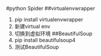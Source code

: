 #python Spider
##virtualenvwrapper
1. pip install virtualenvwrapper
2. 新建virtual env
3. 切换到虚拟环境
##BeautifulSoup
4. pip install beautifulsoup4
5. 测试BeautifulSoup
